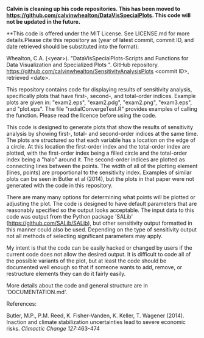**Calvin is cleaning up his code repositories. This has been moved to https://github.com/calvinwhealton/DataVisSpecialPlots. This code will not be updated in the future.**

**This code is offered under the MIT License. See LICENSE.md for more details.Please cite this repository as (year of latest commit, commit ID, and date retrieved should be substituted into the format):

Whealton, C.A. (\<year>). "DataVisSpecialPlots-Scripts and Functions for Data Visualization and Specialized Plots ". GitHub repository. https://github.com/calvinwhealton/SensitivityAnalysisPlots \<commit ID>, retrieved \<date>.

This repository contains code for displaying results of sensitivity analysis, specifically plots that have first-, second-, and total-order indices. Example plots are given in: "exam2.eps", "exam2.pdg", "exam2.png", "exam3.eps", and "plot.eps". The file "radialConvergeTest.R" provides examples of calling the function. Please read the licence before using the code.

This code is designed to generate plots that show the results of sensitivity analysis by showing first-, total- and second-order indices at the same time. The plots are structured so that each variable has a location on the edge of a circle. At this location the first-order index and the total-order index are plotted, with the first-order index being a filled circle and the total-order index being a "halo" around it. The second-order indices are plotted as connecting lines between the points. The width of all of the plotting element (lines, points) are proportional to the sensitivity index. Examples of similar plots can be seen in Butler et al (2014), but the plots in that paper were not generated with the code in this repository.

There are many many options for determining what points will be plotted or adjusting the plot. The code is designed to have default parameters that are reasonably specified so the output looks acceptable. The input data to this code was output from the Python package 'SALib' (https://github.com/SALib/SALib), but other sensitivity output formatted in this manner could also be used. Depending on the type of sensitivity output not all methods of selecting significant parameters may apply.

My intent is that the code can be easily hacked or changed by users if the current code does not allow the desired output. It is difficult to code all of the possible variants of the plot, but at least the code should be documented well enough so that if someone wants to add, remove, or restructure elements they can do it fairly easily.

More details about the code and general structure are in 'DOCUMENTATION.md'.

References:

Butler, M.P., P.M. Reed, K. Fisher-Vanden, K. Keller, T. Wagener (2014). Inaction and climate stabilization uncertainties lead to severe economic risks. _Climactic Change 127_:463-474
